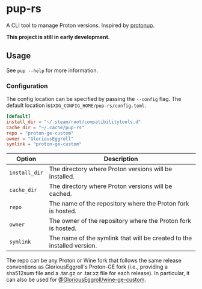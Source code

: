 # pup-rs

A CLI tool to manage Proton versions. Inspired by [protonup](https://github.com/AUNaseef/protonup).

**This project is still in early development.**

## Usage

See `pup --help` for more information.

### Configuration

The config location can be specified
by passing the `--config` flag. The default location is`$XDG_CONFIG_HOME/pup-rs/config.toml`.

```toml
[default]
install_dir = "~/.steam/root/compatibilitytools.d"
cache_dir = "~/.cache/pup-rs"
repo = "proton-ge-custom"
owner = "GloriousEggroll"
symlink = "proton-ge-custom"
```

| Option        | Description                                                            |
|---------------|------------------------------------------------------------------------|
| `install_dir` | The directory where Proton versions will be installed.                 |
| `cache_dir`   | The directory where Proton versions will be cached.                    |
| `repo`        | The name of the repository where the Proton fork is hosted.            |
| `owner`       | The owner of the repository where the Proton fork is hosted.           |
| `symlink`     | The name of the symlink that will be created to the installed version. |

The repo can be any Proton or Wine fork that follows the same release conventions as
GloriousEggroll's Proton-GE fork (i.e., providing a sha512sum file and a .tar.gz or .tar.xz file for
each release). In particular, it can also be used for [@GloriousEggroll/wine-ge-custom](https://github.com/GloriousEggroll/wine-ge-custom).